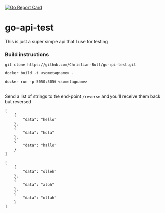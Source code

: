 [![Go Report Card](https://goreportcard.com/badge/github.com/Christian-Bull/go-api-test)](https://goreportcard.com/report/github.com/Christian-Bull/go-api-test)

# go-api-test

This is just a super simple api that I use for testing  

### Build instructions  
  
`git clone https://github.com/Christian-Bull/go-api-test.git`  
  
`docker build -t <sometagname> .`  

`docker run -p 5050:5050 <sometagname>`    
<br>

Send a list of strings to the end-point `/reverse` and you'll receive them back but reversed

```
[
    {
        "data": "hello"
    },
    {
        "data": "hola"
    },
    {
        "data": "hallo"
    }
]
```

```
[
    {
        "data": "olleh"
    },
    {
        "data": "aloh"
    },
    {
        "data": "ollah"
    }
]
```
